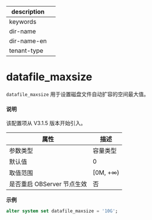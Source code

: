|description||
|---|---|
|keywords||
|dir-name||
|dir-name-en||
|tenant-type||

# datafile_maxsize

`datafile_maxsize` 用于设置磁盘文件自动扩容的空间最大值。

<main id="notice" type='explain'>
  <h4>说明</h4>
  <p>该配置项从 V3.1.5 版本开始引入。</p>
</main>

| 属性 | 描述 |
| --- | --- |
| 参数类型 | 容量类型 |
| 默认值 | 0 |
| 取值范围 | [0M, +∞) |
| 是否重启 OBServer 节点生效 | 否 |
**示例**

```sql
alter system set datafile_maxsize = '10G';
```
